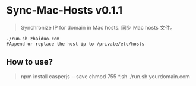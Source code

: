 # Sync-Mac-Hosts v0.1.1
> Synchronize IP for domain in Mac hosts. 同步 Mac hosts 文件。

```
./run.sh zhaiduo.com
#Append or replace the host ip to /private/etc/hosts
```

## How to use?
> npm install casperjs --save
> chmod 755 *.sh
> ./run.sh yourdomain.com